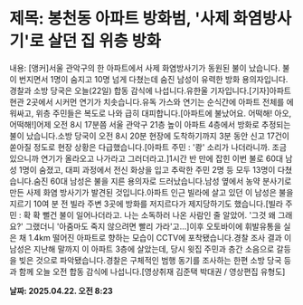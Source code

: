 # **제목: 봉천동 아파트 방화범, '사제 화염방사기'로 살던 집 위층 방화**

  내용: [앵커]서울 관악구의 한 아파트에서 사제 화염방사기가 동원된 불이 났습니다. 불이 번지면서 1명이 숨지고 10명 넘게 다쳤는데 숨진 남성이 유력한 방화 용의자입니다. 경찰과 소방 당국은 오늘(22일) 합동 감식에 나섭니다.유한울 기자입니다.[기자]아파트 현관 2곳에서 시커먼 연기가 치솟습니다.유독 가스와 연기는 순식간에 아파트 전체를 에워싸고, 위층 주민들은 복도로 나와 급히 대피합니다.[아파트에 불났어요. 어떡해! 아오, 어떡해!]어제 오전 8시 17분쯤 서울 관악구 21층 높이 아파트 4층에서 방화로 추정되는 불이 났습니다.소방 당국이 오전 8시 20분 현장에 도착하기까지 3분 동안 신고 17건이 쏟아질 정도로 현장 상황은 다급했습니다.[아파트 주민 : '쾅' 소리가 나더라니까. 조금 있으니까 연기가 올라오고 나가라고 그러더라고.]1시간 반 만에 잡힌 이번 불로 60대 남성 1명이 숨졌고, 대피 과정에서 전신 화상을 입고 추락한 주민 2명 등 모두 13명이 다쳤습니다.숨진 60대 남성은 불을 지른 용의자로 드러났습니다.남성 옆에서 농약 분사기로 만든 사제 화염 방사기가 발견된 것입니다.아파트 인근 빌라에 살고 있던 이 남성은 불을 지르기 10여 분 전 빌라 주변 3곳에 방화를 저지르다가 제지당하기도 했습니다.[빌라 주민 : 확 확 뻘건 불이 일어나더라고. 나는 소독하러 나온 사람인 줄 알았어. '그것 왜 그래요?' 그랬더니 '아줌마도 죽지 않으려면 빨리 가라'고…]이후 오토바이에 휘발유통을 실은 채 1.4km 떨어진 아파트로 향하는 모습이 CCTV에 포착됐습니다.경찰 조사 결과 이 남성은 지난해 말까지 이 아파트 3층에 살았는데, 당시 윗집 주민과 층간 소음으로 갈등을 빚은 것으로 파악됐습니다.경찰은 구체적인 범행 동기를 조사하는 한편 소방 당국 등과 함께 오늘 오전 합동 감식에 나섭니다.[영상취재 김준택 박대권 / 영상편집 유형도]

  **날짜: 2025.04.22. 오전 8:23**